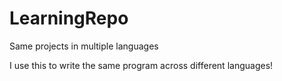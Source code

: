 # LearningRepo
Same projects in multiple languages

I use this to write the same program across different languages!
